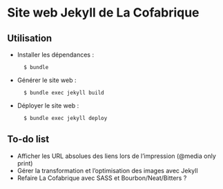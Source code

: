 # Site web Jekyll de La Cofabrique

## Utilisation

- Installer les dépendances :

        $ bundle

- Générer le site web :

        $ bundle exec jekyll build

- Déployer le site web :

        $ bundle exec jekyll deploy

## To-do list

- Afficher les URL absolues des liens lors de l’impression (@media only print)
- Gérer la transformation et l’optimisation des images avec Jekyll
- Refaire La Cofabrique avec SASS et Bourbon/Neat/Bitters ?
